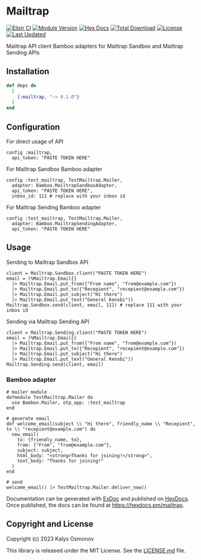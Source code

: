 # Mailtrap

[![Elixir CI](https://github.com/kalys/elixir-mailtrap/actions/workflows/elixir.yml/badge.svg)](https://github.com/kalys/elixir-mailtrap/actions/workflows/elixir.yml)
[![Module Version](https://img.shields.io/hexpm/v/mailtrap.svg)](https://hex.pm/packages/mailtrap)
[![Hex Docs](https://img.shields.io/badge/hex-docs-lightgreen.svg)](https://hexdocs.pm/mailtrap/)
[![Total Download](https://img.shields.io/hexpm/dt/mailtrap.svg)](https://hex.pm/packages/mailtrap)
[![License](https://img.shields.io/hexpm/l/mailtrap.svg)](https://github.com/kalys/elixir-mailtrap/blob/master/LICENSE.md)
[![Last Updated](https://img.shields.io/github/last-commit/kalys/elixir-mailtrap.svg)](https://github.com/kalys/elixir-mailtrap/commits/master)

Mailtrap API client
Bamboo adapters for Mailtrap Sandbox and Mailtrap Sending APIs

## Installation

```elixir
def deps do
  [
    {:mailtrap, "~> 0.1.0"}
  ]
end
```

## Configuration

For direct usage of API

    config :mailtrap,
      api_token: "PASTE TOKEN HERE"

For Mailtrap Sandbox Bamboo adapter

    config :test_mailtrap, TestMailtrap.Mailer,
      adapter: Bamboo.MailtrapSandboxAdapter,
      api_token: "PASTE TOKEN HERE",
      inbox_id: 111 # replace with your inbox id

For Mailtrap Sending Bamboo adapter

    config :test_mailtrap, TestMailtrap.Mailer,
      adapter: Bamboo.MailtrapSendingAdapter,
      api_token: "PASTE TOKEN HERE"

## Usage

Sending to Mailtrap Sandbox API

    client = Mailtrap.Sandbox.client("PASTE TOKEN HERE")
    email = (%Mailtrap.Email{}
      |> Mailtrap.Email.put_from({"From name", "from@example.com"})
      |> Mailtrap.Email.put_to({"Recepient", "recepient@example.com"})
      |> Mailtrap.Email.put_subject("Hi there")
      |> Mailtrap.Email.put_text("General Kenobi"))
    Mailtrap.Sandbox.send(client, email, 111) # replace 111 with your inbox id

Sending via Mailtrap Sending API

    client = Mailtrap.Sending.client("PASTE TOKEN HERE")
    email = (%Mailtrap.Email{}
      |> Mailtrap.Email.put_from({"From name", "from@example.com"})
      |> Mailtrap.Email.put_to({"Recepient", "recepient@example.com"})
      |> Mailtrap.Email.put_subject("Hi there")
      |> Mailtrap.Email.put_text("General Kenobi"))
    Mailtrap.Sending.send(client, email)

### Bamboo adapter

    # mailer module
    defmodule TestMailtrap.Mailer do
      use Bamboo.Mailer, otp_app: :test_mailtrap
    end

    # generate email
    def welcome_email(subject \\ "Hi there", friendly_name \\ "Recepient", to \\ "recepient@example.com") do
      new_email(
        to: {friendly_name, to},
        from: {"From", "from@example.com"},
        subject: subject,
        html_body: "<strong>Thanks for joining!</strong>",
        text_body: "Thanks for joining!"
      )
    end

    # send
    welcome_email() |> TestMailtrap.Mailer.deliver_now()

Documentation can be generated with [ExDoc](https://github.com/elixir-lang/ex_doc)
and published on [HexDocs](https://hexdocs.pm). Once published, the docs can
be found at <https://hexdocs.pm/mailtrap>.

## Copyright and License

Copyright (c) 2023 Kalys Osmonov

This library is released under the MIT License. See the [LICENSE.md](./LICENSE.md) file.

